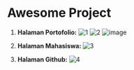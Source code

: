 # Awesome Project

1. **Halaman Portofolio:**
![1](https://github.com/user-attachments/assets/b180294b-9591-46c9-9f2c-3000c8f4330d)
![2](https://github.com/user-attachments/assets/0dfc8718-af57-4bdb-969b-24f350ee0159)
![image](https://github.com/user-attachments/assets/727d9f87-2bbd-4051-8133-804d6b2c9e74)

3. **Halaman Mahasiswa:**
![3](https://github.com/user-attachments/assets/98b376fa-ddba-427a-9b21-ce902b178f03)

4. **Halaman Github:**
![4](https://github.com/user-attachments/assets/6781d83e-3a20-4003-a70a-356c141d7410)
